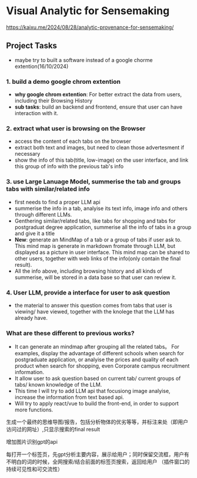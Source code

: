 # Visual Analytic for Sensemaking
https://kaixu.me/2024/08/28/analytic-provenance-for-sensemaking/


## Project Tasks

- maybe try to built a software instead of a google chorme extention(16/10/2024)

### 1. build a demo google chrom extention
- **why google chrom extention**: For better extract the data from users, including their Browsing History
- **sub tasks**: build an backend and frontend, ensure that user can have interaction with it.

### 2. extract what user is browsing on the Browser
- access the content of each tabs on the browser
- extract both text and images, but need to clean those advertesment if necessary
- show the info of this tab(title, low-image) on the user interface, and link this group of info with the previous tab's info

###  3. use Large Lanuage Model, summerise the tab and groups tabs with similar/related info
- first needs to find a proper LLM api
- summerise the info in a tab, analyise its text info, image info and others through different LLMs. 
- Genthering similar/related tabs, like tabs for shopping and tabs for postgraduat degree application, summerise all the info of tabs in a group and give it a title
- **New**: generate an MindMap of a tab or a group of tabs if user ask to. This mind map is generate in markdown fromate through LLM, but displayed as a picture in user interface. This mind map can be shared to other users, together with web links of the info(only contain the final result).
- All the info above, including browsing history and all kinds of summerise, will be stored in a data base so that user can review it.

### 4. User LLM, provide a interface for user to ask question
- the material to answer this question comes from tabs that user is viewing/ have viewed, together with the knolege that the LLM has already have.

### What are these different to previous works?
- It can generate an mindmap after grouping all the related tabs。 For examples, display the advantage of different schools when search for postgraduate application, or analyise the prices and quality of each product when search for shopping, even Corporate campus recruitment information.
- It allow user to ask question based on current tab/ current groups of tabs/ known knowledge of the LLM.
- This time I will try to add LLM api that focusiong image analyise, increase the information from text based api.
- Will try to apply react/vue to build the front-end, in order to support more functions. 

生成一个最终的思维导图/报告，包括分析物体的优劣等等，并标注来处（即用户访问过的网址）,只显示搜索的final result

增加图片识别gpt的api

每打开一个标签页，先gpt分析主要内容，展示给用户；同时保留交流框，用户有不明白的词的时候，全网搜索/结合前面的标签页搜索，返回给用户
（插件窗口的持续可见性和可交流性）